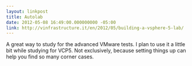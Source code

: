 ```yaml
---
layout: linkpost
title: Autolab
date: 2012-05-08 16:49:00.000000000 -05:00
link: http://vinfrastructure.it/en/2012/05/building-a-vsphere-5-lab/
---
```


A great way to study for the advanced VMware tests. I plan to use it a little
bit while studying for VCP5. Not exclusively, because setting things up can help
you find so many corner cases.
